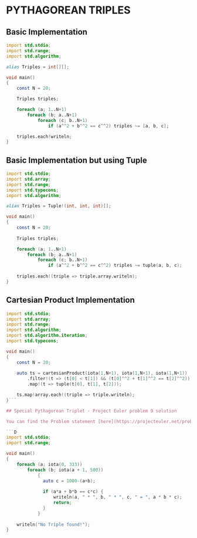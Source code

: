 # PYTHAGOREAN TRIPLES


## Basic Implementation

```D
import std.stdio;
import std.range;
import std.algorithm;

alias Triples = int[][];

void main()
{
    const N = 20;

    Triples triples;

    foreach (a; 1..N+1)
        foreach (b; a..N+1)
            foreach (c; b..N+1)
                if (a^^2 + b^^2 == c^^2) triples ~= [a, b, c];

    triples.each!writeln;
}
```

## Basic Implementation but using Tuple

```D
import std.stdio;
import std.array;
import std.range;
import std.typecons;
import std.algorithm;

alias Triples = Tuple!(int, int, int)[]; 

void main()
{
    const N = 20;
    
    Triples triples;

    foreach (a; 1..N+1)
        foreach (b; a..N+1)
            foreach (c; b..N+1)
                if (a^^2 + b^^2 == c^^2) triples ~= tuple(a, b, c);
    
    triples.each!(triple => triple.array.writeln);
}
```

## Cartesian Product Implementation

```D
import std.stdio;
import std.array;
import std.range;
import std.algorithm;
import std.algorithm.iteration;
import std.typecons;

void main()
{
    const N = 20;
    
    auto ts = cartesianProduct(iota(1,N+1), iota(1,N+1), iota(1,N+1))
        .filter!(t => (t[0] < t[1]) && (t[0]^^2 + t[1]^^2 == t[2]^^2))
        .map!(t => tuple(t[0], t[1], t[2]));

    ts.map!array.each!(triple => triple.writeln);
}```

## Special Pythagorean Triplet - Project Euler problem 9 solution

You can find the Problem statement [here](https://projecteuler.net/problem=9).

```D
import std.stdio;
import std.range;

void main()
{
    foreach (a; iota(0, 333))
        foreach (b; iota(a + 1, 500))
            {
              auto c = 1000-(a+b);
              
              if (a*a + b*b == c*c) {
                  writeln(a, " * ", b, " * ", c, " = ", a * b * c);
                  return;
              }
            }
   
    writeln("No Triple found!");
}
```
